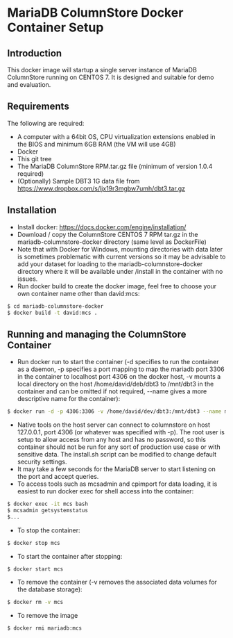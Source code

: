 # MariaDB ColumnStore Docker Container Setup

## Introduction
This docker image will startup a single server instance of MariaDB ColumnStore running on CENTOS 7. It is designed and suitable for demo and evaluation. 

## Requirements
The following are required:
- A computer with a 64bit OS, CPU virtualization extensions enabled in the BIOS and minimum 6GB RAM (the VM will use 4GB)
- Docker 
- This git tree
- The MariaDB ColumnStore RPM.tar.gz file (minimum of version 1.0.4 required)
- (Optionally) Sample DBT3 1G data file from https://www.dropbox.com/s/ljx19r3mgbw7umh/dbt3.tar.gz

## Installation
- Install docker: https://docs.docker.com/engine/installation/
- Download / copy  the ColumnStore CENTOS 7 RPM tar.gz in the mariadb-columnstore-docker directory (same level as DockerFile)
- Note that with Docker for Windows, mounting directories with data later is sometimes problematic with current versions so it may be advisable to add your dataset for loading to the mariadb-columnstore-docker directory where it will be available under /install in the container with no issues.
- Run docker build to create the docker image, feel free to choose your own container name other than david:mcs:

```sh
$ cd mariadb-columnstore-docker
$ docker build -t david:mcs .
```

## Running and managing the ColumnStore Container
- Run docker run to start the container (-d specifies to run the container as a daemon, -p specifies a port mapping to map the mariadb port 3306 in the container to localhost port 4306 on the docker host, -v mounts a local directory on the host /home/david/deb/dbt3 to /mnt/dbt3 in the container and can be omitted if not required, --name gives a more descriptive name for the container):
```sh
$ docker run -d -p 4306:3306 -v /home/david/dev/dbt3:/mnt/dbt3 --name mcs david:mcs
```
- Native tools on the host server can connect to columnstore on host 127.0.0.1, port 4306 (or whatever was specified with -p). The root user is setup to allow access from any host and has no password, so this container should not be run for any sort of production use case or with sensitive data. The install.sh script can be modified to change default security settings.
- It may take a few seconds for the MariaDB server to start listening on the port and accept queries.
- To access tools such as mcsadmin and cpimport for data loading, it is easiest to run docker exec for shell access into the container:
```sh
$ docker exec -it mcs bash
$ mcsadmin getsystemstatus
$...
```
- To stop the container:
```sh
$ docker stop mcs
```
- To start the container after stopping:
```sh
$ docker start mcs
```
- To remove the container (-v removes the associated data volumes for the database storage):
```sh
$ docker rm -v mcs
```
- To remove the image
```sh
$ docker rmi mariadb:mcs
```

